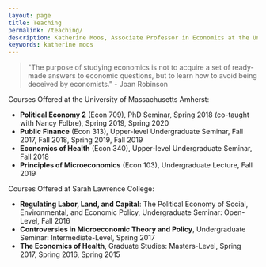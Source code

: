 ```yaml
---
layout: page
title: Teaching
permalink: /teaching/
description: Katherine Moos, Associate Professor in Economics at the University of Massachusetts Amherst
keywords: katherine moos
---
```


> "The purpose of studying economics is not to acquire a set of ready-made answers to economic questions, but to learn how to avoid being deceived by economists." - Joan Robinson

Courses Offered at the University of Massachusetts Amherst:

- **Political Economy 2** (Econ 709), PhD Seminar, Spring 2018 (co-taught with Nancy Folbre), Spring 2019, Spring 2020
- **Public Finance** (Econ 313), Upper-level Undergraduate Seminar, Fall 2017, Fall 2018, Spring 2019, Fall 2019
- **Economics of Health** (Econ 340), Upper-level Undergraduate Seminar, Fall 2018
- **Principles of Microeconomics** (Econ 103), Undergraduate Lecture, Fall 2019

Courses Offered at Sarah Lawrence College:

- **Regulating Labor, Land, and Capital**: The Political Economy of Social, Environmental, and Economic Policy, Undergraduate Seminar: Open-Level, Fall 2016
- **Controversies in Microeconomic Theory and Policy**, Undergraduate Seminar: Intermediate-Level, Spring 2017
- **The Economics of Health**, Graduate Studies: Masters-Level, Spring 2017, Spring 2016, Spring 2015


